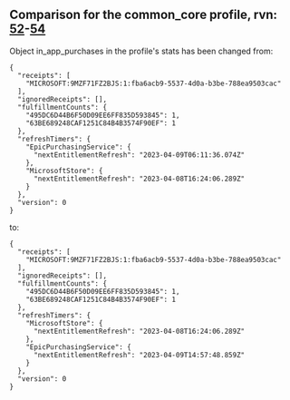 ## Comparison for the common_core profile, rvn: [52](https://github.com/PRO100KatYT/FortniteProfileRevisions/tree/main/profiles/common_core/52%20common_core.json)-[54](https://github.com/PRO100KatYT/FortniteProfileRevisions/tree/main/profiles/common_core/54%20common_core.json)

Object in_app_purchases in the profile's stats has been changed from:

```
{
  "receipts": [
    "MICROSOFT:9MZF71FZ2BJS:1:fba6acb9-5537-4d0a-b3be-788ea9503cac"
  ],
  "ignoredReceipts": [],
  "fulfillmentCounts": {
    "495DC6D44B6F50D09EE6FF835D593845": 1,
    "63BE689248CAF1251C84B4B3574F90EF": 1
  },
  "refreshTimers": {
    "EpicPurchasingService": {
      "nextEntitlementRefresh": "2023-04-09T06:11:36.074Z"
    },
    "MicrosoftStore": {
      "nextEntitlementRefresh": "2023-04-08T16:24:06.289Z"
    }
  },
  "version": 0
}
```

to:

```
{
  "receipts": [
    "MICROSOFT:9MZF71FZ2BJS:1:fba6acb9-5537-4d0a-b3be-788ea9503cac"
  ],
  "ignoredReceipts": [],
  "fulfillmentCounts": {
    "495DC6D44B6F50D09EE6FF835D593845": 1,
    "63BE689248CAF1251C84B4B3574F90EF": 1
  },
  "refreshTimers": {
    "MicrosoftStore": {
      "nextEntitlementRefresh": "2023-04-08T16:24:06.289Z"
    },
    "EpicPurchasingService": {
      "nextEntitlementRefresh": "2023-04-09T14:57:48.859Z"
    }
  },
  "version": 0
}
```

<br><br>
